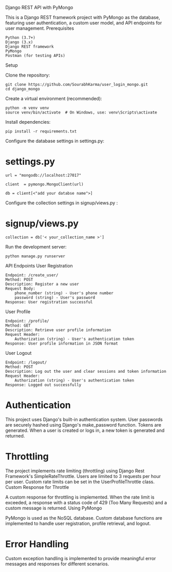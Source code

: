 Django REST API with PyMongo

This is a Django REST framework project with PyMongo as the database, featuring user authentication, a custom user model, and API endpoints for user management.
Prerequisites

    Python (3.7+)
    Django (3.x)
    Django REST framework
    PyMongo
    Postman (for testing APIs)

Setup

Clone the repository:


    git clone https://github.com/SourabhKarma/user_login_mongo.git
    cd django_mongo

Create a virtual environment (recommended):


    python -m venv venv
    source venv/bin/activate  # On Windows, use: venv\Scripts\activate

Install dependencies:


    pip install -r requirements.txt

Configure the database settings in settings.py:


# settings.py
    url = "mongodb://localhost:27017"

    client  = pymongo.MongoClient(url)

    db = client[<"add your databse name">]

Configure the collection settings in signup/views.py :


# signup/views.py

    collection = db['< your_collection_name >'] 



Run the development server:


    python manage.py runserver

API Endpoints
User Registration

    Endpoint: /create_user/
    Method: POST
    Description: Register a new user
    Request Body:
        phone_number (string) - User's phone number
        password (string) - User's password
    Response: User registration successful

User Profile

    Endpoint: /profile/
    Method: GET
    Description: Retrieve user profile information
    Request Header:
        Authorization (string) - User's authentication token
    Response: User profile information in JSON format

User Logout

    Endpoint: /logout/
    Method: POST
    Description: Log out the user and clear sessions and token information
    Request Header:
        Authorization (string) - User's authentication token
    Response: Logged out successfully

# Authentication

This project uses Django's built-in authentication system. User passwords are securely hashed using Django's make_password function. Tokens are generated. When a user is created or logs in, a new token is generated and returned.

# Throttling

The project implements rate limiting (throttling) using Django Rest Framework's SimpleRateThrottle. Users are limited to 3 requests per hour per user. Custom rate limits can be set in the UserProfileThrottle class.
Custom Response for Throttle

A custom response for throttling is implemented. When the rate limit is exceeded, a response with a status code of 429 (Too Many Requests) and a custom message is returned.
Using PyMongo

PyMongo is used as the NoSQL database. Custom database functions are implemented to handle user registration, profile retrieval, and logout.

# Error Handling

Custom exception handling is implemented to provide meaningful error messages and responses for different scenarios.
